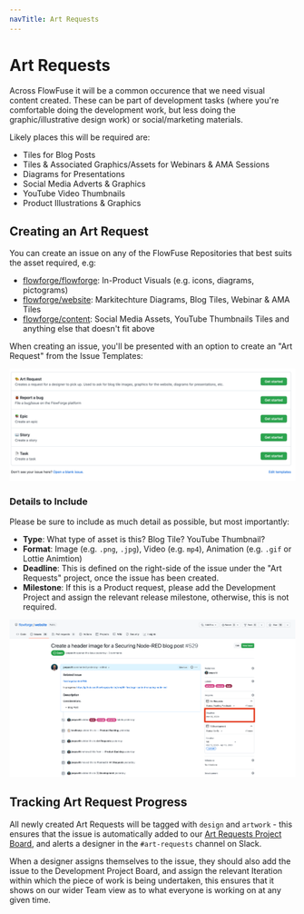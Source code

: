 ```yaml
---
navTitle: Art Requests
---
```


# Art Requests

Across FlowFuse it will be a common occurence that we need visual content created. These can be part of development tasks (where you're comfortable doing the development work, but less doing the graphic/illustrative design work) or social/marketing materials.  

Likely places this will be required are:

- Tiles for Blog Posts
- Tiles & Associated Graphics/Assets for Webinars & AMA Sessions
- Diagrams for Presentations
- Social Media Adverts & Graphics
- YouTube Video Thumbnails
- Product Illustrations & Graphics

## Creating an Art Request

You can create an issue on any of the FlowFuse Repositories that best suits the asset required, e.g:

- [flowforge/flowforge](https://github.com/flowforge/flowforge): In-Product Visuals (e.g. icons, diagrams, pictograms)
- [flowforge/website](https://github.com/flowforge/website): Markitechture Diagrams, Blog Tiles, Webinar & AMA Tiles
- [flowforge/content](https://github.com/flowforge/content): Social Media Assets, YouTube Thumbnails Tiles and anything else that doesn't fit above 

When creating an issue, you'll be presented with an option to create an "Art Request" from the Issue Templates:

![Screenshot from GitHub to show the option for creating an Art Request](../images/screenshots/gh-artrequest-template.png "Screenshot from GitHub to show the option for creating an Art Request")

### Details to Include

Please be sure to include as much detail as possible, but most importantly:

- **Type**: What type of asset is this? Blog Tile? YouTube Thumbnail?
- **Format**: Image (e.g. `.png`, `.jpg`), Video (e.g. `mp4`), Animation (e.g. `.gif` or Lottie Animtion)
- **Deadline**: This is defined on the right-side of the issue under the "Art Requests" project, once the issue has been created.
- **Milestone**: If this is a Product request, please add the Development Project and assign the relevant release milestone, otherwise, this is not required.

![Screenshot from GitHub to show where to set the deadline for an Art Request](../images/screenshots/gh-artrequest-example.png "Screenshot from GitHub to show where to set the deadline for an Art Request")

## Tracking Art Request Progress

All newly created Art Requests will be tagged with `design` and `artwork` - this ensures that the issue is automatically added to our [Art Requests Project Board](https://github.com/orgs/flowforge/projects/10), and alerts a designer in the `#art-requests` channel on Slack.

When a designer assigns themselves to the issue, they should also add the issue to the Development Project Board, and assign the relevant Iteration within which the piece of work is being undertaken, this ensures that it shows on our wider Team view as to what everyone is working on at any given time.
